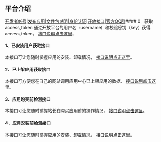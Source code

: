 ## 平台介绍
[开发者帐号](?ac=document&page=faq)|[发布应用](?ac=document&page=faq_addon)|[文件包说明](?ac=document&page=faq_zip)|[身份认证](?ac=document&page=faq_certification)|[开放接口](?ac=document&page=faq_api)|[官方QQ群](?ac=document&page=qqgroup)#### 0、获取 access_token
通过开放平台的用户名（username）和校验密钥（key）获得 access_token。 [接口说明点击这里](https://api.dismall.com/docs.php?service=App.Get.AccessToken&detail=1&type=s)。

#### 1、已安装用户获取接口
本接口可让您随时掌握应用的安装、卸载情况， [接口说明点击这里](https://api.dismall.com/docs.php?service=App.Get.Users&detail=1&type=s)。

#### 2、已上架应用获取接口
本接口可方便您在自己的网站调用应用中心已上架应用的数据， [接口说明点击这里](https://api.dismall.com/docs.php?service=App.Get.Addons&detail=1&type=s)。

#### 3、应用购买前检测接口
本接口可让您随时掌握站长在购买应用前的操作情况， [接口说明点击这里](?ac=document&page=api_check)。

#### 4、应用安装前检测接口
本接口可让您随时掌握应用的安装、卸载情况， [接口说明点击这里](?ac=document&page=api_check)。

